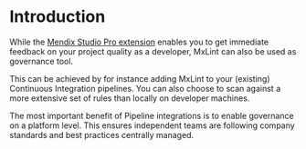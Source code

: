 # Introduction

While the [Mendix Studio Pro extension](../Mendix%20Studio%20Pro%20extension/index.md) enables you to get immediate feedback on your project quality as a developer, MxLint can also be used as governance tool.

This can be achieved by for instance adding MxLint to your (existing) Continuous Integration pipelines. You can also choose to scan against a more extensive set of rules than locally on developer machines.

The most important benefit of Pipeline integrations is to enable governance on a platform level. This ensures independent teams are following company standards and best practices centrally managed.

